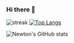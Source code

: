 ### Hi there 👋

![streak](https://github-readme-streak-stats.herokuapp.com/?user=newtonneto&theme=radical "streak") [![Top Langs](https://github-readme-stats.vercel.app/api/top-langs/?username=newtonneto)](https://github.com/newtonneto/github-readme-stats)

![Newton's GitHub stats](https://github-readme-stats.vercel.app/api?username=newtonneto&show_icons=true&theme=radical)

<!--
**newtonneto/newtonneto** is a ✨ _special_ ✨ repository because its `README.md` (this file) appears on your GitHub profile.

Here are some ideas to get you started:

- 🔭 I’m currently working on ...
- 🌱 I’m currently learning ...
- 👯 I’m looking to collaborate on ...
- 🤔 I’m looking for help with ...
- 💬 Ask me about ...
- 📫 How to reach me: ...
- 😄 Pronouns: ...
- ⚡ Fun fact: ...
-->
